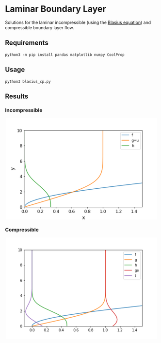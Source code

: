 # Laminar Boundary Layer
Solutions for the laminar incompressible (using the [Blasius equation](https://en.wikipedia.org/wiki/Blasius_boundary_layer)) and compressible boundary layer flow.

## Requirements
~~~~
python3 -m pip install pandas matplotlib numpy CoolProp
~~~~

## Usage
~~~~
python3 blasius_cp.py
~~~~

## Results

### Incompressible
<p align="center">
<img src="blasius_cp.png"  align="center" width="500" />
</p>

### Compressible
<p align="center">
<img src="blasius_vp.png"  align="center" width="500" />
</p>
